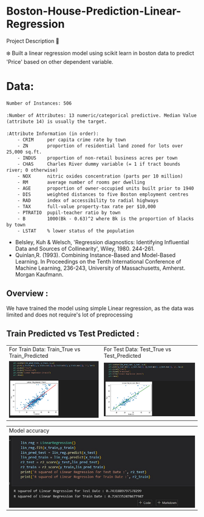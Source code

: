 # Boston-House-Prediction-Linear-Regression
Project Description 📄

❄️ Built a linear regression model using scikit learn in boston data to predict 'Price' based on other dependent variable.

# Data: 
    Number of Instances: 506

    :Number of Attributes: 13 numeric/categorical predictive. Median Value (attribute 14) is usually the target.

    :Attribute Information (in order):
        - CRIM     per capita crime rate by town
        - ZN       proportion of residential land zoned for lots over 25,000 sq.ft.
        - INDUS    proportion of non-retail business acres per town
        - CHAS     Charles River dummy variable (= 1 if tract bounds river; 0 otherwise)
        - NOX      nitric oxides concentration (parts per 10 million)
        - RM       average number of rooms per dwelling
        - AGE      proportion of owner-occupied units built prior to 1940
        - DIS      weighted distances to five Boston employment centres
        - RAD      index of accessibility to radial highways
        - TAX      full-value property-tax rate per $10,000
        - PTRATIO  pupil-teacher ratio by town
        - B        1000(Bk - 0.63)^2 where Bk is the proportion of blacks by town
        - LSTAT    % lower status of the population

   - Belsley, Kuh & Welsch, 'Regression diagnostics: Identifying Influential Data and Sources of Collinearity', Wiley, 1980. 244-261.
   - Quinlan,R. (1993). Combining Instance-Based and Model-Based Learning. In Proceedings on the Tenth International Conference of Machine Learning, 236-243, University of Massachusetts, Amherst. Morgan Kaufmann.
   
## Overview :
We have trained the model using simple Linear regression, as the data was limited and does not require's lot of preprocessing
## Train Predicted vs Test Predicted :
<table>
  <tr>
    <td>For Train Data: Train_True vs Train_Predicted</td>
     <td>For Test Data: Test_True vs Test_Predicted</td>
  </tr>
  <tr>
    <td><img src="static/saves/2.jpg" </td>
    <td><img src="static/saves/1.jpg" </td>
  </tr>
 </table>
 <table>
  <tr>
    <td>Model accuracy</td>
  </tr>
  <tr>
    <td><img src="static/saves/3.jpg"></td>
  </tr>
 </table>
        
